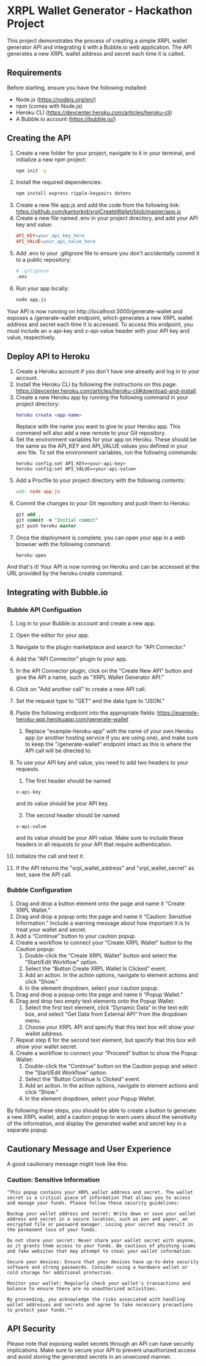# XRPL Wallet Generator - Hackathon Project
This project demonstrates the process of creating a simple XRPL wallet generator API and integrating it with a Bubble.io web application. The API generates a new XRPL wallet address and secret each time it is called.

## Requirements
Before starting, ensure you have the following installed:

- Node.js (https://nodejs.org/en/)
- npm (comes with Node.js)
- Heroku CLI (https://devcenter.heroku.com/articles/heroku-cli)
- A Bubble.io account (https://bubble.io/)

## Creating the API
1. Create a new folder for your project, navigate to it in your terminal, and initialize a new npm project:
	```bash
	npm init -y
	```
2. Install the required dependencies:
	```bash
	npm install express ripple-keypairs dotenv
	```
3. Create a new file app.js and add the code from the following link: https://github.com/kantorkid/xrplCreateWallet/blob/master/app.js
4. Create a new file named .env in your project directory, and add your API key and value:
	```makefile
	API_KEY=your_api_key_here
	API_VALUE=your_api_value_here
	```
5. Add .env to your .gitignore file to ensure you don't accidentally commit it to a public repository:
	```bash
	# .gitignore
	.env
	```
6. Run your app locally:
	```bash
	node app.js
	```
Your API is now running on http://localhost:3000/generate-wallet and exposes a /generate-wallet endpoint, which generates a new XRPL wallet address and secret each time it is accessed. To access this endpoint, you must include an x-api-key and x-api-value header with your API key and value, respectively.


## Deploy API to Heroku
1. Create a Heroku account if you don't have one already and log in to your account.
2. Install the Heroku CLI by following the instructions on this page: https://devcenter.heroku.com/articles/heroku-cli#download-and-install.
3. Create a new Heroku app by running the following command in your project directory:
	```lua
	heroku create <app-name>
	```
	Replace <app-name> with the name you want to give to your Heroku app. This command will also add a new remote to your Git repository.
4. Set the environment variables for your app on Heroku. These should be the same as the API_KEY and API_VALUE values you defined in your .env file. To set the environment variables, run the following commands:
	```arduino
	heroku config:set API_KEY=<your-api-key>
	heroku config:set API_VALUE=<your-api-value>
	```
5. Add a Procfile to your project directory with the following contents:
	```makefile
	web: node app.js
	```
6. Commit the changes to your Git repository and push them to Heroku:
	```sql
	git add .
	git commit -m "Initial commit"
	git push heroku master
	```
7. Once the deployment is complete, you can open your app in a web browser with the following command:
	```arduino
	heroku open
	```
And that's it! Your API is now running on Heroku and can be accessed at the URL provided by the heroku create command.


## Integrating with Bubble.io

### Bubble API Configuation

1. Log in to your Bubble.io account and create a new app.
2. Open the editor for your app.
3. Navigate to the plugin marketplace and search for "API Connector."
4. Add the "API Connector" plugin to your app.
5. In the API Connector plugin, click on the "Create New API" button and give the API a name, such as "XRPL Wallet Generator API."
6. Click on "Add another call" to create a new API call.
7. Set the request type to "GET" and the data type to "JSON."
8. Paste the following endpoint into the appropriate fields:
	https://example-heroku-app.herokuapp.com/generate-wallet
	1. Replace "example-heroku-app" with the name of your own Heroku app (or another 
	hosting service if you are using one), and make sure to keep the 
	"/generate-wallet" endpoint intact as this is where the API call will be directed 
	to.
9. To use your API key and value, you need to add two headers to your requests. 
	1. The first header should be named 
	```
	x-api-key
	``` 
	and its value should be your API key. 
	
	2. The second header should be named 
	```
	x-api-value
	```
	and its value should be your API value. Make sure to include these headers in all requests to your API that require authentication.
10. Initialize the call and test it.
11. If the API returns the "xrpl_wallet_address" and "xrpl_wallet_secret" as text, save the API call.

### Bubble Configuration

1. Drag and drop a button element onto the page and name it “Create XRPL Wallet.”
2. Drag and drop a popup onto the page and name it “Caution: Sensitive Information.” Include a warning message about how important it 		is to treat your wallet and secret.
3. Add a “Continue” button to your caution popup.
4. Create a workflow to connect your “Create XRPL Wallet” button to the Caution popup:
	1.   Double-click the “Create XRPL Wallet” button and select the “Start/Edit Workflow” option.
	2. Select the “Button Create XRPL Wallet Is Clicked” event.
	3. Add an action. In the action options, navigate to element actions and click “Show.”
	4. In the element dropdown, select your caution popup.
5. Drag and drop a popup onto the page and name it “Popup Wallet.”
6. Drag and drop two empty text elements onto the Popup Wallet:
	1. Select the first text element, click “Dynamic Data” in the text edit box, and select “Get 
		Data from External API” from the dropdown menu.
	2. Choose your XRPL API and specify that this text box will show your wallet address.
7. Repeat step 6 for the second text element, but specify that this box will show your wallet secret.
8. Create a workflow to connect your “Proceed” button to show the Popup Wallet:
	1. Double-click the “Continue” button on the Caution popup and select the “Start/Edit 
		Workflow” option.
	2. Select the “Button Continue Is Clicked” event.
	3. Add an action. In the action options, navigate to element actions and click “Show.”
	4. In the element dropdown, select your Popup Wallet.

By following these steps, you should be able to create a button to generate a new XRPL wallet, add a caution popup to warn users about the sensitivity of the information, and display the generated wallet and secret key in a separate popup.


## Cautionary Message and User Experience

A good cautionary message might look like this:

### Caution: Sensitive Information

	"This popup contains your XRPL wallet address and secret. The wallet secret is a critical piece of information that allows you to access and manage your funds. Please follow these security guidelines:

	Backup your wallet address and secret: Write down or save your wallet address and secret in a secure location, such as pen and paper, an encrypted file or password manager. Losing your secret may result in the permanent loss of your funds.

	Do not share your secret: Never share your wallet secret with anyone, as it grants them access to your funds. Be cautious of phishing scams and fake websites that may attempt to steal your wallet information.

	Secure your devices: Ensure that your devices have up-to-date security software and strong passwords. Consider using a hardware wallet or cold storage for additional protection.

	Monitor your wallet: Regularly check your wallet's transactions and balance to ensure there are no unauthorized activities.

	By proceeding, you acknowledge the risks associated with handling wallet addresses and secrets and agree to take necessary precautions to protect your funds.""

## API Security

Please note that exposing wallet secrets through an API can have security implications. Make sure to secure your API to prevent unauthorized access and avoid storing the generated secrets in an unsecured manner.



